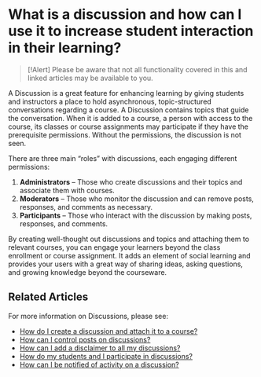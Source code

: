 # What is a discussion and how can I use it to increase student interaction in their learning?

> [!Alert] Please be aware that not all functionality covered in this and linked articles may be available to you. 

A Discussion is a great feature for enhancing learning by giving students and instructors a place to hold asynchronous, topic-structured conversations regarding a course. A Discussion contains topics that guide the conversation. When it is added to a course, a person with access to the course, its classes or course assignments may participate if they have the prerequisite permissions. Without the permissions, the discussion is not seen.

There are three main “roles” with discussions, each engaging different permissions:

1. **Administrators** – Those who create discussions and their topics and associate them with courses.
1. **Moderators** – Those who monitor the discussion and can remove posts, responses, and comments as necessary.
1. **Participants** – Those who interact with the discussion by making posts, responses, and comments. 

By creating well-thought out discussions and topics and attaching them to relevant courses, you can engage your learners beyond the class enrollment or course assignment. It adds an element of social learning and provides your users with a great way of sharing ideas, asking questions, and growing knowledge beyond the courseware.

## Related Articles

For more information on Discussions, please see:

- [How do I create a discussion and attach it to a course?](create-discussion.md)
- [How can I control posts on discussions?](add-moderators.md)
- [How can I add a disclaimer to all my discussions?](add-disclaimer.md)
- [How do my students and I participate in discussions?](participation.md)
- [How can I be notified of activity on a discussion?](admin-follow.md)

